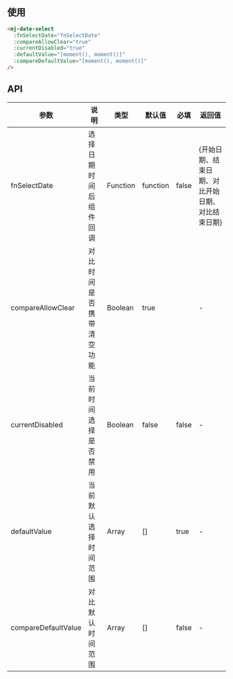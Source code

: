 <!--
 * @Description: select组件使用文档
 * @Author: panrui
 * @Date: 2021-06-03 12:09:11
 * @LastEditTime: 2021-06-04 17:14:24
 * @LastEditors: Please set LastEditors
 * 不忘初心,不负梦想
-->

## 使用

```html
<mj-date-select
  :fnSelectDate="fnSelectDate"
  :compareAllowClear="true"
  :currentDisabled="true"
  :defaultValue="[moment(), moment()]"
  :compareDefaultValue="[moment(), moment()]"
/>
```

## API

| 参数                | 说明               | 类型     | 默认值   | 必填  | 返回值 |
| ------------------- | ------------------ | -------- | -------- | ----- | ------ |
| fnSelectDate        | 选择日期时间后组件回调 | Function | function | false | {开始日期、结束日期、对比开始日期、对比结束日期}      |
| compareAllowClear   | 对比时间是否携带清空功能   | Boolean  | true     |  | -      |
| currentDisabled     | 当前时间选择是否禁用   | Boolean  | false    | false | -      |
| defaultValue        | 当前默认选择时间范围   | Array    | []       | true | -      |
| compareDefaultValue | 对比默认时间范围   | Array    | []       | false | -      |
